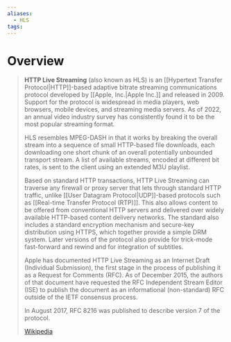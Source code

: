 ```yaml
---
aliases:
  - HLS
tags:
---
```

# Overview

> **HTTP Live Streaming** (also known as HLS) is an [[Hypertext Transfer Protocol|HTTP]]-based adaptive bitrate streaming communications protocol developed by [[Apple, Inc.|Apple Inc.]] and released in 2009. Support for the protocol is widespread in media players, web browsers, mobile devices, and streaming media servers. As of 2022, an annual video industry survey has consistently found it to be the most popular streaming format.
>
> HLS resembles MPEG-DASH in that it works by breaking the overall stream into a sequence of small HTTP-based file downloads, each downloading one short chunk of an overall potentially unbounded transport stream. A list of available streams, encoded at different bit rates, is sent to the client using an extended M3U playlist.
>
> Based on standard HTTP transactions, HTTP Live Streaming can traverse any firewall or proxy server that lets through standard HTTP traffic, unlike [[User Datagram Protocol|UDP]]-based protocols such as [[Real-time Transfer Protocol (RTP)]]. This also allows content to be offered from conventional HTTP servers and delivered over widely available HTTP-based content delivery networks. The standard also includes a standard encryption mechanism and secure-key distribution using HTTPS, which together provide a simple DRM system. Later versions of the protocol also provide for trick-mode fast-forward and rewind and for integration of subtitles.
>
> Apple has documented HTTP Live Streaming as an Internet Draft (Individual Submission), the first stage in the process of publishing it as a Request for Comments (RFC). As of December 2015, the authors of that document have requested the RFC Independent Stream Editor (ISE) to publish the document as an informational (non-standard) RFC outside of the IETF consensus process.
>
> In August 2017, RFC 8216 was published to describe version 7 of the protocol.
>
> [Wikipedia](https://en.wikipedia.org/wiki/HTTP%20Live%20Streaming)


